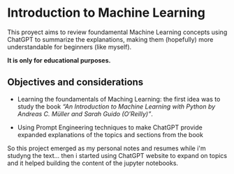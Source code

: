 # Introduction to Machine Learning

This proyect aims to review foundamental Machine Learning concepts using ChatGPT to summarize the explanations, making them (hopefully) more understandable for beginners (like myself). 

**It is only for educational purposes.**

## Objectives and considerations

- Learning the foundamentals of Maching Learning: the first idea was to study the book *“An Introduction to Machine Learning with Python by Andreas C. Müller and Sarah Guido (O’Reilly)”*.

- Using Prompt Engineering techniques to make ChatGPT provide expanded explanations of the topics and sections from the book

So this project emerged as my personal notes and resumes while i'm studyng the text... then i started using ChatGPT website to expand on topics and it helped building the content of the jupyter notebooks.